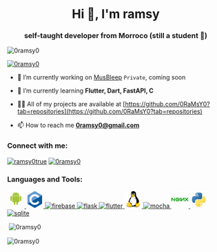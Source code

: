 <h1 align="center">Hi 👋, I'm ramsy</h1>
<h3 align="center">self-taught developer from Morroco (still a student 🙂)</h3>

<p align="left"> <img src="https://komarev.com/ghpvc/?username=0ramsy0&label=Profile%20views&color=0e75b6&style=flat" alt="0ramsy0" /> </p>

<p align="left"> <a href="https://github.com/ryo-ma/github-profile-trophy"><img src="https://github-profile-trophy.vercel.app/?username=0ramsy0" alt="0ramsy0" /></a> </p>

- 🔭 I’m currently working on [MusBleep](https://github.com/0RaMsY0/MusBleep) ```Private```, coming soon

- 🌱 I’m currently learning **Flutter, Dart, FastAPI, C**

- 👨‍💻 All of my projects are available at [https://github.com/0RaMsY0?tab=repositories](https://github.com/0RaMsY0?tab=repositories)

- 📫 How to reach me **0ramsy0@gmail.com**

<h3 align="left">Connect with me:</h3>
<p align="left">
<a href="https://instagram.com/ramsy0true" target="blank"><img align="center" src="https://raw.githubusercontent.com/rahuldkjain/github-profile-readme-generator/master/src/images/icons/Social/instagram.svg" alt="ramsy0true" height="30" width="40" /></a>
<a href="https://www.leetcode.com/0ramsy0" target="blank"><img align="center" src="https://raw.githubusercontent.com/rahuldkjain/github-profile-readme-generator/master/src/images/icons/Social/leet-code.svg" alt="0ramsy0" height="30" width="40" /></a>
</p>

<h3 align="left">Languages and Tools:</h3>
<p align="left"> <a href="https://developer.android.com" target="_blank" rel="noreferrer"> <img src="https://raw.githubusercontent.com/devicons/devicon/master/icons/android/android-original-wordmark.svg" alt="android" width="40" height="40"/> </a> <a href="https://www.cprogramming.com/" target="_blank" rel="noreferrer"> <img src="https://raw.githubusercontent.com/devicons/devicon/master/icons/c/c-original.svg" alt="c" width="40" height="40"/> </a> <a href="https://firebase.google.com/" target="_blank" rel="noreferrer"> <img src="https://www.vectorlogo.zone/logos/firebase/firebase-icon.svg" alt="firebase" width="40" height="40"/> </a> <a href="https://flask.palletsprojects.com/" target="_blank" rel="noreferrer"> <img src="https://www.vectorlogo.zone/logos/pocoo_flask/pocoo_flask-icon.svg" alt="flask" width="40" height="40"/> </a> <a href="https://flutter.dev" target="_blank" rel="noreferrer"> <img src="https://www.vectorlogo.zone/logos/flutterio/flutterio-icon.svg" alt="flutter" width="40" height="40"/> </a> <a href="https://www.linux.org/" target="_blank" rel="noreferrer"> <img src="https://raw.githubusercontent.com/devicons/devicon/master/icons/linux/linux-original.svg" alt="linux" width="40" height="40"/> </a> <a href="https://mochajs.org" target="_blank" rel="noreferrer"> <img src="https://www.vectorlogo.zone/logos/mochajs/mochajs-icon.svg" alt="mocha" width="40" height="40"/> </a> <a href="https://www.nginx.com" target="_blank" rel="noreferrer"> <img src="https://raw.githubusercontent.com/devicons/devicon/master/icons/nginx/nginx-original.svg" alt="nginx" width="40" height="40"/> </a> <a href="https://www.python.org" target="_blank" rel="noreferrer"> <img src="https://raw.githubusercontent.com/devicons/devicon/master/icons/python/python-original.svg" alt="python" width="40" height="40"/> </a> <a href="https://www.sqlite.org/" target="_blank" rel="noreferrer"> <img src="https://www.vectorlogo.zone/logos/sqlite/sqlite-icon.svg" alt="sqlite" width="40" height="40"/> </a> </p>

<p>&nbsp;<img align="center" src="https://github-readme-stats.vercel.app/api?username=0ramsy0&show_icons=true&locale=en" alt="0ramsy0" /></p>

<p><img align="center" src="https://github-readme-streak-stats.herokuapp.com/?user=0ramsy0&" alt="0ramsy0" /></p>
